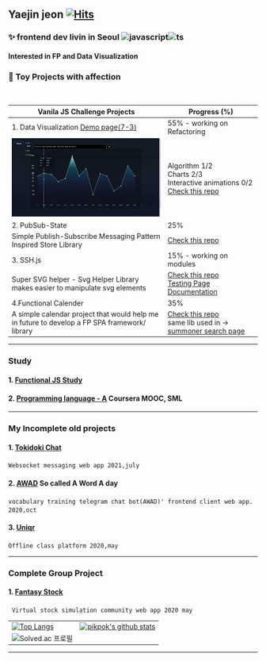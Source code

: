 
## **Yaejin jeon** [![Hits](https://hits.seeyoufarm.com/api/count/incr/badge.svg?url=https%3A%2F%2Fgithub.com%2Fpikpokjeon&count_bg=%23FF00A2&title_bg=%23493D3D&icon=&icon_color=%23000000&title=hits&edge_flat=true)](https://hits.seeyoufarm.com)

### ✨ frontend dev livin in Seoul ![javascript](https://img.shields.io/badge/JavaScript-F7DF1E?style=for-the-badge&logo=javascript&logoColor=black)![ts](https://img.shields.io/badge/TypeScript-007ACC?style=for-the-badge&logo=typescript&logoColor=white)

#### Interested in **FP and Data Visualization**



### 🥰 Toy Projects with affection 
  <br /> 

| Vanila JS Challenge Projects  |    Progress (%)    |          
| -------- | -------- | 
|  1. Data Visualization <a href="https://pikpokjeon.github.io/JS-Data-Visualization-Project/">Demo page(7-3)</a>   |    55% - working on Refactoring   |      
|<img src="https://github.com/pikpokjeon/JS-Data-Visualization-Project/blob/publish/linechart.gif" width="600">|Algorithm 1/2 <br /> Charts 2/3<br /> Interactive animations 0/2<br /> [Check this repo](https://github.com/pikpokjeon/JS-Data-Visualization-Project)  |
|  2. PubSub-State  |   25%   |          
| Simple Publish-Subscribe Messaging Pattern Inspired Store Library |[Check this repo](https://github.com/pikpokjeon/PubSub-State) |
| 3. SSH.js   |   15% - working on modules   |          
| Super SVG helper - Svg Helper Library makes easier to manipulate svg elements | [Check this repo](https://github.com/pikpokjeon/SSH) <br />  [Testing Page](https://pikpokjeon.github.io/SSH)<br/>[Documentation](https://github.com/pikpokjeon/SSH-Docs)|
|4.Functional Calender|35%|
|A simple calendar project that would help me in future to develop a FP SPA framework/ library| [Check this repo](https://github.com/pikpokjeon/calendate-js) <br /> same lib used in -> [summoner search page](https://github.com/pikpokjeon/summoner-search-page2) |
---

###  Study
 #### 1. [ Functional JS Study](https://github.com/pikpokjeon/Functional-JS-Study)  
 #### 2. [Programming language - A](https://github.com/pikpokjeon/programming-language-A) Coursera MOOC, SML
---

### My Incomplete old projects

#### 1. [Tokidoki Chat](https://github.com/pikpokjeon/TokiDoki-Project) 
```Websocket messaging web app 2021,july```
#### 2. [AWAD](https://github.com/pikpokjeon/AWAD-vue) So called A Word A day
```vocabulary training telegram chat bot(AWAD)' frontend client web app. 2020,oct```
#### 3. [Uniqr](https://github.com/pikpokjeon/Uniqr-OfflineClassPlatform) 
```Offline class platform 2020,may```

---
### Complete Group Project
#### 1. [Fantasy Stock](https://github.com/pikpokjeon/stockProject)
``` Virtual stock simulation community web app 2020 may```

|          |          |          
| -------- | -------- | 
| [![Top Langs](https://github-readme-stats.vercel.app/api/top-langs/?username=pikpokjeon&layout=compact&hide=HTML)](https://github.com/anuraghazra/github-readme-stats)   |  [![pikpok's github stats](https://github-readme-stats.vercel.app/api?username=pikpokjeon&include_all_commits=true&theme=vue&count_private=true&line_height=15&)](https://github.com/anuraghazra/github-readme-stats)|      
| ![Solved.ac 프로필](http://mazassumnida.wtf/api/v2/generate_badge?boj=kw0410) | |


---
